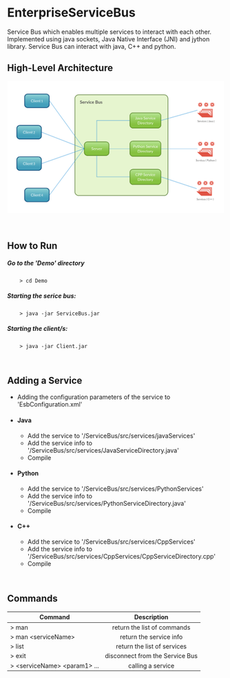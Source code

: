 # EnterpriseServiceBus
Service Bus which enables multiple services to interact with each other. Implemented using java sockets, Java Native Interface (JNI) and jython library. Service Bus can interact with java, C++ and python. 


## High-Level Architecture
![architecture](https://github.com/heshanera/EnterpriseServiceBus/blob/master/imgs/ServiceBus.png)


&nbsp;&nbsp;
## How to Run

##### Go to the 'Demo' directory
        > cd Demo
##### Starting the serice bus:
        > java -jar ServiceBus.jar
##### Starting the client/s:
        > java -jar Client.jar


&nbsp;&nbsp;
## Adding a Service

- Adding the configuration parameters of the service to 'EsbConfiguration.xml'

- #### Java
	- Add the service to '/ServiceBus/src/services/javaServices'
	- Add the service info to '/ServiceBus/src/services/JavaServiceDirectory.java'
	- Compile

- #### Python
	- Add the service to '/ServiceBus/src/services/PythonServices'
	- Add the service info to '/ServiceBus/src/services/PythonServiceDirectory.java'
	- Compile

- #### C++
	- Add the service to '/ServiceBus/src/services/CppServices'
	- Add the service info to '/ServiceBus/src/services/CppServices/CppServiceDirectory.cpp'
	- Compile

&nbsp;&nbsp;
## Commands

| Command       | Description   |
| ------------- |:-------------:|
| > man | return the list of commands |
| > man <serviceName\> | return the service info |
| > list | return the list of services  |
| > exit | disconnect from the Service Bus |
| > <serviceName\> <param1\> ... | calling a service |
	
